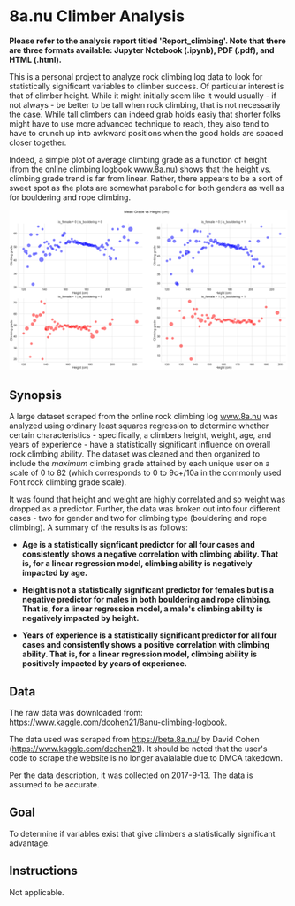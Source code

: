 # 8a.nu Climber Analysis

**Please refer to the analysis report titled 'Report_climbing'. Note that there are three formats available: Jupyter Notebook (.ipynb), 
PDF (.pdf), and HTML (.html).**

This is a personal project to analyze rock climbing log data to look for statistically significant variables to climber success. Of particular interest is 
that of climber height. While it might initially seem like it would usually - if not always - be better to be tall when rock climbing, that is not 
necessarily the case. While tall climbers can indeed grab holds easiy that shorter folks might have to use more advanced technique to reach, they also
tend to have to crunch up into awkward positions when the good holds are spaced closer together.

Indeed, a simple plot of average climbing grade as a function of height (from the online climbing logbook www.8a.nu) shows that the height vs.
climbing grade trend is far from linear. Rather, there appears to be a sort of sweet spot as the plots are somewhat parabolic for both genders as well
as for bouldering and rope climbing.

![Mean grade vs height](./images/fig_scatter_grade_vs_height.png)

## Synopsis
A large dataset scraped from the online rock climbing log www.8a.nu was analyzed using ordinary least squares regression to determine whether certain characteristics - specifically, a climbers height, weight, age, and years of experience - have a statistically significant influence on overall rock climbing ability. The dataset was cleaned and then organized to include the *maximum* climbing grade attained by each unique user on a scale of 0 to 82 (which corresponds to 0 to 9c+/10a in the commonly used Font rock climbing grade scale). 

It was found that height and weight are highly correlated and so weight was dropped as a predictor. Further, the data was broken out into four different cases - two for gender and two for climbing type (bouldering and rope climbing). A summary of the results is as follows:

* **Age is a statistically signficant predictor for all four cases and consistently shows a negative correlation with climbing ability. That is, for a linear regression model, climbing ability is negatively impacted by age.**

* **Height is not a statistically significant predictor for females but is a negative predictor for males in both bouldering and rope climbing. That is, for a linear regression model, a male's climbing ability is negatively impacted by height.**

* **Years of experience is a statistically significant predictor for all four cases and consistently shows a positive correlation with climbing ability. That is, for a linear regression model, climbing ability is positively impacted by years of experience.**


## Data
The raw data was downloaded from: https://www.kaggle.com/dcohen21/8anu-climbing-logbook.

The data used was scraped from https://beta.8a.nu/ by David Cohen (https://www.kaggle.com/dcohen21). It should be noted that the user's code to scrape
the website is no longer avaialable due to DMCA takedown.

Per the data description, it was collected on 2017-9-13. The data is assumed to be accurate.

## Goal
To determine if variables exist that give climbers a statistically significant advantage.

## Instructions
Not applicable. 